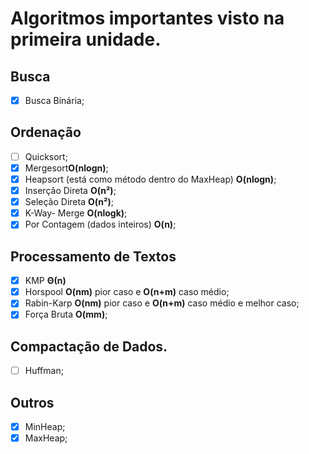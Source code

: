 # Algoritmos importantes visto na primeira unidade.

## Busca

- [x] Busca Binária;

## Ordenação

- [ ] Quicksort;
- [x] Mergesort**O(nlogn)**;
- [x] Heapsort (está como método dentro do MaxHeap) **O(nlogn)**;
- [x] Inserção Direta **O(n²)**;
- [x] Seleção Direta **O(n²)**;
- [x] K-Way- Merge **O(nlogk)**;
- [x] Por Contagem (dados inteiros) **O(n)**;

## Processamento de Textos

- [x] KMP **Θ(n)**
- [x] Horspool **O(nm)** pior caso e **O(n+m)** caso médio;
- [x] Rabin-Karp **O(nm)** pior caso e **O(n+m)** caso médio e melhor caso;
- [x] Força Bruta **O(mm)**;

## Compactação de Dados.

- [ ] Huffman;

## Outros

- [x] MinHeap;
- [x] MaxHeap;
